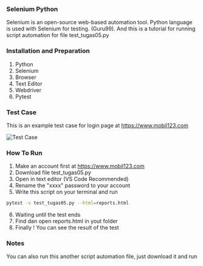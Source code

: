 ### Selenium Python
Selenium is an open-source web-based automation tool. Python language is used with Selenium for testing. (Guru99). And this is a tutorial for running script automation for file test_tugas05.py

### Installation and Preparation
1. Python
2. Selenium
3. Browser
4. Text Editor
5. Webdriver
6. Pytest

### Test Case 
This is an example test case for login page at https://www.mobil123.com

![Test Case](https://user-images.githubusercontent.com/46779184/136235151-21a2baaf-a3a2-4b4e-99aa-65fa3e45d430.PNG)

### How To Run
1. Make an account first at https://www.mobil123.com 
2. Download file test_tugas05.py
3. Open in text editor (VS Code Recommended)
4. Rename the "xxxx" password to your account
5. Write this script on your terminal and run
```bash
pytest -v test_tugas05.py --html=reports.html
```
6. Waiting until the test ends
7. Find dan open reports.html in yout folder
8. Finally ! You can see the result of the test

### Notes
You can also run this another script automation file, just download it and run
